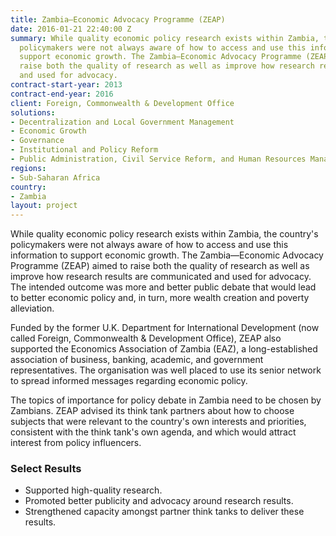```yaml
---
title: Zambia—Economic Advocacy Programme (ZEAP)
date: 2016-01-21 22:40:00 Z
summary: While quality economic policy research exists within Zambia, the country's
  policymakers were not always aware of how to access and use this information to
  support economic growth. The Zambia—Economic Advocacy Programme (ZEAP) aimed to
  raise both the quality of research as well as improve how research results are communicated
  and used for advocacy.
contract-start-year: 2013
contract-end-year: 2016
client: Foreign, Commonwealth & Development Office
solutions:
- Decentralization and Local Government Management
- Economic Growth
- Governance
- Institutional and Policy Reform
- Public Administration, Civil Service Reform, and Human Resources Management
regions:
- Sub-Saharan Africa
country:
- Zambia
layout: project
---
```


While quality economic policy research exists within Zambia, the country's policymakers were not always aware of how to access and use this information to support economic growth. The Zambia—Economic Advocacy Programme (ZEAP) aimed to raise both the quality of research as well as improve how research results are communicated and used for advocacy. The intended outcome was more and better public debate that would lead to better economic policy and, in turn, more wealth creation and poverty alleviation.

Funded by the former U.K. Department for International Development (now called Foreign, Commonwealth & Development Office), ZEAP also supported the Economics Association of Zambia (EAZ), a long-established association of business, banking, academic, and government representatives. The organisation was well placed to use its senior network to spread informed messages regarding economic policy.

The topics of importance for policy debate in Zambia need to be chosen by Zambians. ZEAP advised its think tank partners about how to choose subjects that were relevant to the country's own interests and priorities, consistent with the think tank's own agenda, and which would attract interest from policy influencers.

### Select Results

* Supported high-quality research.
* Promoted better publicity and advocacy around research results.
* Strengthened capacity amongst partner think tanks to deliver these results.
